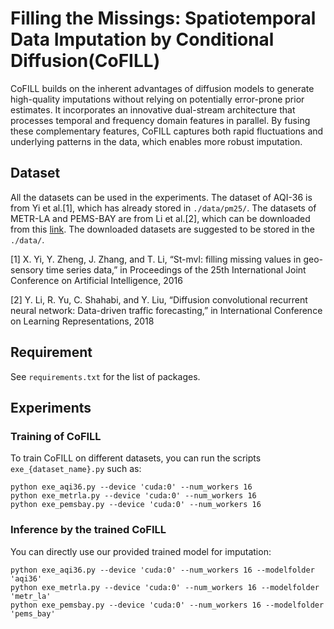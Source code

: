 # Filling the Missings: Spatiotemporal Data Imputation by Conditional Diffusion(CoFILL)

CoFILL builds on the inherent advantages of diffusion models to generate high-quality imputations without relying on potentially error-prone prior estimates. 
It incorporates an innovative dual-stream architecture that processes temporal and frequency domain features in parallel. 
By fusing these complementary features, CoFILL captures both rapid fluctuations and underlying patterns in the data, which enables more robust imputation.

## Dataset

All the datasets can be used in the experiments. The dataset of AQI-36 is from Yi et al.[1], which has already stored in `./data/pm25/`. 
The datasets of METR-LA and PEMS-BAY are from Li et al.[2], which can be downloaded from this [link](https://mega.nz/folder/Ei4SBRYD#ZjOinn0CzFPkiE_V9yVhJw).
The downloaded datasets are suggested to be stored in the `./data/`.

[1] X. Yi, Y. Zheng, J. Zhang, and T. Li, “St-mvl: filling missing values in geo-sensory time series data,” in Proceedings of the 25th International Joint Conference on Artificial Intelligence, 2016

[2] Y. Li, R. Yu, C. Shahabi, and Y. Liu, “Diffusion convolutional recurrent neural network: Data-driven traffic forecasting,” in International Conference on Learning Representations, 2018

## Requirement

See `requirements.txt` for the list of packages.

## Experiments

### Training of CoFILL

To train CoFILL on different datasets, you can run the scripts `exe_{dataset_name}.py` such as:
```
python exe_aqi36.py --device 'cuda:0' --num_workers 16
python exe_metrla.py --device 'cuda:0' --num_workers 16
python exe_pemsbay.py --device 'cuda:0' --num_workers 16
```

### Inference by the trained CoFILL

You can directly use our provided trained model for imputation:
```
python exe_aqi36.py --device 'cuda:0' --num_workers 16 --modelfolder 'aqi36'
python exe_metrla.py --device 'cuda:0' --num_workers 16 --modelfolder 'metr_la'
python exe_pemsbay.py --device 'cuda:0' --num_workers 16 --modelfolder 'pems_bay'
```






